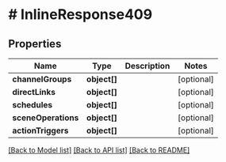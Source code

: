 # # InlineResponse409

## Properties

Name | Type | Description | Notes
------------ | ------------- | ------------- | -------------
**channelGroups** | **object[]** |  | [optional]
**directLinks** | **object[]** |  | [optional]
**schedules** | **object[]** |  | [optional]
**sceneOperations** | **object[]** |  | [optional]
**actionTriggers** | **object[]** |  | [optional]

[[Back to Model list]](../../README.md#models) [[Back to API list]](../../README.md#endpoints) [[Back to README]](../../README.md)

